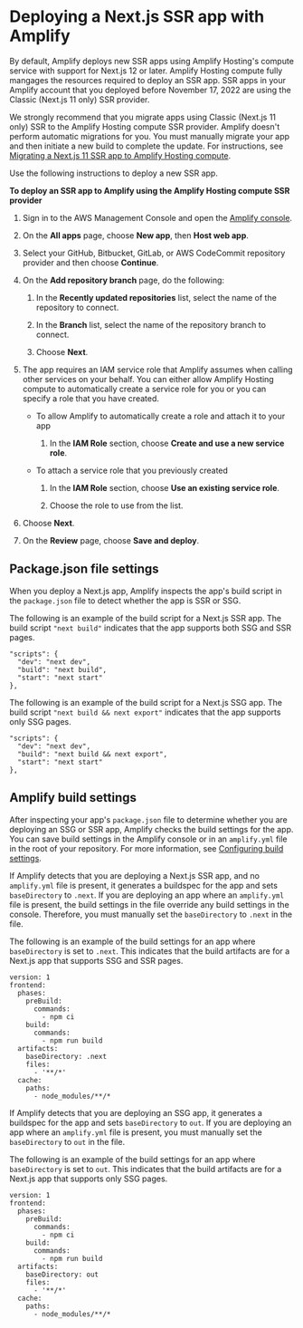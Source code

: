 # Deploying a Next\.js SSR app with Amplify<a name="deploy-nextjs-app"></a>

By default, Amplify deploys new SSR apps using Amplify Hosting's compute service with support for Next\.js 12 or later\. Amplify Hosting compute fully mangages the resources required to deploy an SSR app\. SSR apps in your Amplify account that you deployed before November 17, 2022 are using the Classic \(Next\.js 11 only\) SSR provider\. 

We strongly recommend that you migrate apps using Classic \(Next\.js 11 only\) SSR to the Amplify Hosting compute SSR provider\. Amplify doesn't perform automatic migrations for you\. You must manually migrate your app and then initiate a new build to complete the update\. For instructions, see [Migrating a Next\.js 11 SSR app to Amplify Hosting compute](update-app-nextjs-version.md)\. 

Use the following instructions to deploy a new SSR app\.

**To deploy an SSR app to Amplify using the Amplify Hosting compute SSR provider**

1. Sign in to the AWS Management Console and open the [Amplify console](https://console.aws.amazon.com/amplify/)\.

1. On the **All apps** page, choose **New app**, then **Host web app**\.

1. Select your GitHub, Bitbucket, GitLab, or AWS CodeCommit repository provider and then choose **Continue**\.

1. On the **Add repository branch** page, do the following:

   1. In the **Recently updated repositories** list, select the name of the repository to connect\.

   1. In the **Branch** list, select the name of the repository branch to connect\.

   1. Choose **Next**\.

1. The app requires an IAM service role that Amplify assumes when calling other services on your behalf\. You can either allow Amplify Hosting compute to automatically create a service role for you or you can specify a role that you have created\.
   + To allow Amplify to automatically create a role and attach it to your app

     1. In the **IAM Role** section, choose **Create and use a new service role**\.
   + To attach a service role that you previously created

     1. In the **IAM Role** section, choose **Use an existing service role**\.

     1. Choose the role to use from the list\.

1. Choose **Next**\.

1. On the **Review** page, choose **Save and deploy**\.

## Package\.json file settings<a name="package.json-settings"></a>

When you deploy a Next\.js app, Amplify inspects the app's build script in the `package.json` file to detect whether the app is SSR or SSG\.

The following is an example of the build script for a Next\.js SSR app\. The build script `"next build"` indicates that the app supports both SSG and SSR pages\.

```
"scripts": {
  "dev": "next dev",
  "build": "next build",
  "start": "next start"
},
```

The following is an example of the build script for a Next\.js SSG app\. The build script `"next build && next export"` indicates that the app supports only SSG pages\.

```
"scripts": {
  "dev": "next dev",
  "build": "next build && next export",
  "start": "next start"
},
```

## Amplify build settings<a name="build-setting-detection"></a>

After inspecting your app's `package.json` file to determine whether you are deploying an SSG or SSR app, Amplify checks the build settings for the app\. You can save build settings in the Amplify console or in an `amplify.yml` file in the root of your repository\. For more information, see [Configuring build settings](build-settings.md)\.

If Amplify detects that you are deploying a Next\.js SSR app, and no `amplify.yml` file is present, it generates a buildspec for the app and sets `baseDirectory` to `.next`\. If you are deploying an app where an `amplify.yml` file is present, the build settings in the file override any build settings in the console\. Therefore, you must manually set the `baseDirectory` to `.next` in the file\.

The following is an example of the build settings for an app where `baseDirectory` is set to `.next`\. This indicates that the build artifacts are for a Next\.js app that supports SSG and SSR pages\.

```
version: 1
frontend:
  phases:
    preBuild:
      commands:
        - npm ci
    build:
      commands:
        - npm run build
  artifacts:
    baseDirectory: .next
    files:
      - '**/*'
  cache:
    paths:
      - node_modules/**/*
```

If Amplify detects that you are deploying an SSG app, it generates a buildspec for the app and sets `baseDirectory` to `out`\. If you are deploying an app where an `amplify.yml` file is present, you must manually set the `baseDirectory` to `out` in the file\.

The following is an example of the build settings for an app where `baseDirectory` is set to `out`\. This indicates that the build artifacts are for a Next\.js app that supports only SSG pages\.

```
version: 1
frontend:
  phases:
    preBuild:
      commands:
        - npm ci
    build:
      commands:
        - npm run build
  artifacts:
    baseDirectory: out
    files:
      - '**/*'
  cache:
    paths:
      - node_modules/**/*
```
